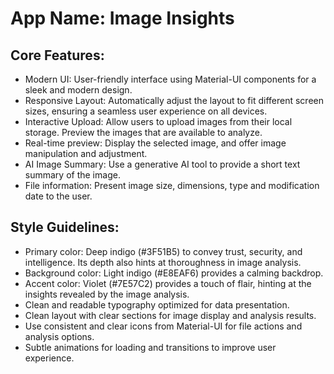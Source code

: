 # **App Name**: Image Insights

## Core Features:

- Modern UI: User-friendly interface using Material-UI components for a sleek and modern design.
- Responsive Layout: Automatically adjust the layout to fit different screen sizes, ensuring a seamless user experience on all devices.
- Interactive Upload: Allow users to upload images from their local storage. Preview the images that are available to analyze.
- Real-time preview: Display the selected image, and offer image manipulation and adjustment.
- AI Image Summary: Use a generative AI tool to provide a short text summary of the image.
- File information: Present image size, dimensions, type and modification date to the user.

## Style Guidelines:

- Primary color: Deep indigo (#3F51B5) to convey trust, security, and intelligence. Its depth also hints at thoroughness in image analysis.
- Background color: Light indigo (#E8EAF6) provides a calming backdrop.
- Accent color: Violet (#7E57C2) provides a touch of flair, hinting at the insights revealed by the image analysis.
- Clean and readable typography optimized for data presentation.
- Clean layout with clear sections for image display and analysis results.
- Use consistent and clear icons from Material-UI for file actions and analysis options.
- Subtle animations for loading and transitions to improve user experience.